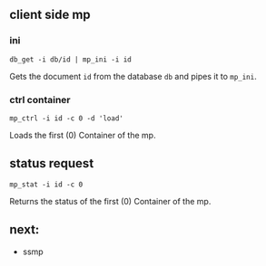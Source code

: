 ## client side mp

### ini

```
db_get -i db/id | mp_ini -i id
```
Gets the document ```id``` from the database ```db``` and pipes it to
```mp_ini```. 


### ctrl container

```
mp_ctrl -i id -c 0 -d 'load'
```

Loads the first (0) Container of the mp.


## status request


```
mp_stat -i id -c 0 
```

Returns the status of the  first (0) Container of the mp.

## next:
- ssmp
